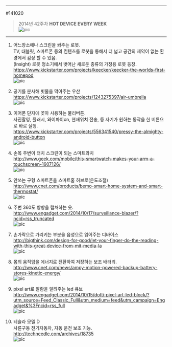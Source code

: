                   
---                     
#141020              
> 2014년 42주차 **HOT DEVICE EVERY WEEK**                     
![pic](../image/MAIN.png)                     
           
---                    
  
  
  
1. 어느장소에나 스크린을 쏴주는 로봇.  
TV, 태블릿, 스마트폰 등의 컨텐츠를 로봇을 통해서 더 넓고 공간의 제약이 없는 환경에서 감상 할 수 있음.  
(Insight) 로봇 청소기에서 벗어난 새로운 종류의 가정용 로봇 등장.  
https://www.kickstarter.com/projects/keecker/keecker-the-worlds-first-homepod  
![pic](../image/141020/1.jpg)  
  
2. 공기를 분사해 빗물을 막아주는 우산  
https://www.kickstarter.com/projects/1243275397/air-umbrella  
![pic](../image/141020/2.PNG)  
  
3. 이어폰 단자에 꽂아 사용하는 물리버튼.  
사진촬영, 플래시, 와이파이on, 현재위치 전송, 등 자기가 원하는 동작을 한 버튼으로 바로 실행.  
https://www.kickstarter.com/projects/556341540/pressy-the-almighty-android-button  
![pic](../image/141020/3.png)  
  
4. 손목 주변이 터치 스크린이 되는 스마트와치  
http://www.geek.com/mobile/this-smartwatch-makes-your-arm-a-touchscreen-1607126/  
![pic](../image/141020/4.jpg)  
  
5. 안쓰는 구형 스마트폰을 스마트홈 허브로(온도조절)  
http://www.cnet.com/products/bemo-smart-home-system-and-smart-thermostat/  
![pic](../image/141020/5.jpg)  
  
  
6. 주변 360도 방향을 캡쳐하는 옷.  
http://www.engadget.com/2014/10/17/surveillance-blazer/?ncid=rss_truncated  
![pic](../image/141020/6.jpg)  
  
7. 손가락으로 가리키는 부분을 음성으로 읽어주는 디바이스  
http://bigthink.com/design-for-good/let-your-finger-do-the-reading-with-this-great-device-from-mit-media-la  
![pic](../image/141020/7.png)  
  
8. 몸의 움직임을 에너지로 전환하여 저장하는 보조 배터리.  
http://www.cnet.com/news/ampy-motion-powered-backup-battery-stores-kinetic-energy/  
![pic](../image/141020/8.PNG)  
  
9. pixel art로 알람을 알려주는 led 큐브  
http://www.engadget.com/2014/10/15/dotti-pixel-art-led-block/?utm_source=Feed_Classic_Full&utm_medium=feed&utm_campaign=Engadget&%3Fncid=rss_full  
![pic](../image/141020/9.jpg)  
  
10. 테슬라 모델 D  
사륜구동 전기자동차, 자동 운전 보조 기능.  
http://techneedle.com/archives/18735  
![pic](../image/141020/10.jpg)  
  
  
